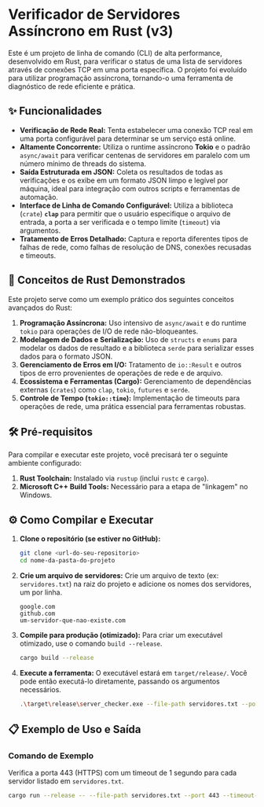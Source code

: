 # Verificador de Servidores Assíncrono em Rust (v3)

Este é um projeto de linha de comando (CLI) de alta performance, desenvolvido em Rust, para verificar o status de uma lista de servidores através de conexões TCP em uma porta específica. O projeto foi evoluído para utilizar programação assíncrona, tornando-o uma ferramenta de diagnóstico de rede eficiente e prática.

## ✨ Funcionalidades

* **Verificação de Rede Real:** Tenta estabelecer uma conexão TCP real em uma porta configurável para determinar se um serviço está online.
* **Altamente Concorrente:** Utiliza o runtime assíncrono **Tokio** e o padrão `async/await` para verificar centenas de servidores em paralelo com um número mínimo de threads do sistema.
* **Saída Estruturada em JSON:** Coleta os resultados de todas as verificações e os exibe em um formato JSON limpo e legível por máquina, ideal para integração com outros scripts e ferramentas de automação.
* **Interface de Linha de Comando Configurável:** Utiliza a biblioteca (`crate`) **`clap`** para permitir que o usuário especifique o arquivo de entrada, a porta a ser verificada e o tempo limite (`timeout`) via argumentos.
* **Tratamento de Erros Detalhado:** Captura e reporta diferentes tipos de falhas de rede, como falhas de resolução de DNS, conexões recusadas e timeouts.

## 🚀 Conceitos de Rust Demonstrados

Este projeto serve como um exemplo prático dos seguintes conceitos avançados do Rust:

1.  **Programação Assíncrona:** Uso intensivo de `async/await` e do runtime `tokio` para operações de I/O de rede não-bloqueantes.
2.  **Modelagem de Dados e Serialização:** Uso de `structs` e `enums` para modelar os dados de resultado e a biblioteca `serde` para serializar esses dados para o formato JSON.
3.  **Gerenciamento de Erros em I/O:** Tratamento de `io::Result` e outros tipos de erro provenientes de operações de rede e de arquivo.
4.  **Ecossistema e Ferramentas (Cargo):** Gerenciamento de dependências externas (`crates`) como `clap`, `tokio`, `futures` e `serde`.
5.  **Controle de Tempo (`tokio::time`):** Implementação de timeouts para operações de rede, uma prática essencial para ferramentas robustas.

## 🛠️ Pré-requisitos

Para compilar e executar este projeto, você precisará ter o seguinte ambiente configurado:

1.  **Rust Toolchain:** Instalado via `rustup` (inclui `rustc` e `cargo`).
2.  **Microsoft C++ Build Tools:** Necessário para a etapa de "linkagem" no Windows.

## ⚙️ Como Compilar e Executar

1.  **Clone o repositório (se estiver no GitHub):**
    ```bash
    git clone <url-do-seu-repositorio>
    cd nome-da-pasta-do-projeto
    ```

2.  **Crie um arquivo de servidores:**
    Crie um arquivo de texto (ex: `servidores.txt`) na raiz do projeto e adicione os nomes dos servidores, um por linha.
    ```
    google.com
    github.com
    um-servidor-que-nao-existe.com
    ```

3.  **Compile para produção (otimizado):**
    Para criar um executável otimizado, use o comando `build --release`.
    ```bash
    cargo build --release
    ```

4.  **Execute a ferramenta:**
    O executável estará em `target/release/`. Você pode então executá-lo diretamente, passando os argumentos necessários.
    ```bash
    .\target\release\server_checker.exe --file-path servidores.txt --port 443 --timeout-secs 1
    ```

## 📋 Exemplo de Uso e Saída

### Comando de Exemplo

Verifica a porta 443 (HTTPS) com um timeout de 1 segundo para cada servidor listado em `servidores.txt`.

```bash
cargo run --release -- --file-path servidores.txt --port 443 --timeout-secs 1